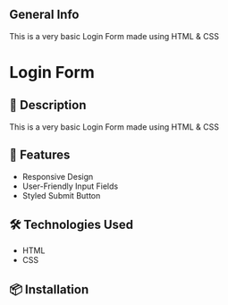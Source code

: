 ## General Info
This is a very basic Login Form made using HTML & CSS

# Login Form

## 📝 Description

This is a very basic Login Form made using HTML & CSS

## 🚀 Features

- Responsive Design
- User-Friendly Input Fields
- Styled Submit Button

## 🛠️ Technologies Used

- HTML
- CSS

## 📦 Installation
